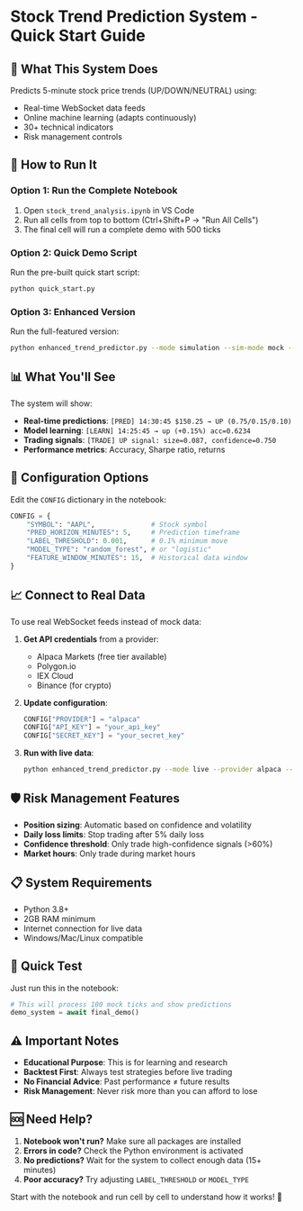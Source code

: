 # Stock Trend Prediction System - Quick Start Guide

## 🎯 What This System Does
Predicts 5-minute stock price trends (UP/DOWN/NEUTRAL) using:
- Real-time WebSocket data feeds
- Online machine learning (adapts continuously)
- 30+ technical indicators
- Risk management controls

## 🚀 How to Run It

### Option 1: Run the Complete Notebook
1. Open `stock_trend_analysis.ipynb` in VS Code
2. Run all cells from top to bottom (Ctrl+Shift+P → "Run All Cells")
3. The final cell will run a complete demo with 500 ticks

### Option 2: Quick Demo Script
Run the pre-built quick start script:
```bash
python quick_start.py
```

### Option 3: Enhanced Version
Run the full-featured version:
```bash
python enhanced_trend_predictor.py --mode simulation --sim-mode mock --max-ticks 500
```

## 📊 What You'll See

The system will show:
- **Real-time predictions**: `[PRED] 14:30:45 $150.25 → UP (0.75/0.15/0.10)`
- **Model learning**: `[LEARN] 14:25:45 → up (+0.15%) acc=0.6234`
- **Trading signals**: `[TRADE] UP signal: size=0.087, confidence=0.750`
- **Performance metrics**: Accuracy, Sharpe ratio, returns

## 🔧 Configuration Options

Edit the `CONFIG` dictionary in the notebook:

```python
CONFIG = {
    "SYMBOL": "AAPL",              # Stock symbol
    "PRED_HORIZON_MINUTES": 5,     # Prediction timeframe
    "LABEL_THRESHOLD": 0.001,      # 0.1% minimum move
    "MODEL_TYPE": "random_forest", # or "logistic"
    "FEATURE_WINDOW_MINUTES": 15,  # Historical data window
}
```

## 📈 Connect to Real Data

To use real WebSocket feeds instead of mock data:

1. **Get API credentials** from a provider:
   - Alpaca Markets (free tier available)
   - Polygon.io
   - IEX Cloud
   - Binance (for crypto)

2. **Update configuration**:
   ```python
   CONFIG["PROVIDER"] = "alpaca"
   CONFIG["API_KEY"] = "your_api_key"
   CONFIG["SECRET_KEY"] = "your_secret_key"
   ```

3. **Run with live data**:
   ```bash
   python enhanced_trend_predictor.py --mode live --provider alpaca --symbol AAPL
   ```

## 🛡️ Risk Management Features

- **Position sizing**: Automatic based on confidence and volatility
- **Daily loss limits**: Stop trading after 5% daily loss
- **Confidence threshold**: Only trade high-confidence signals (>60%)
- **Market hours**: Only trade during market hours

## 📋 System Requirements

- Python 3.8+
- 2GB RAM minimum
- Internet connection for live data
- Windows/Mac/Linux compatible

## 🎉 Quick Test

Just run this in the notebook:
```python
# This will process 100 mock ticks and show predictions
demo_system = await final_demo()
```

## ⚠️ Important Notes

- **Educational Purpose**: This is for learning and research
- **Backtest First**: Always test strategies before live trading
- **No Financial Advice**: Past performance ≠ future results
- **Risk Management**: Never risk more than you can afford to lose

## 🆘 Need Help?

1. **Notebook won't run?** Make sure all packages are installed
2. **Errors in code?** Check the Python environment is activated
3. **No predictions?** Wait for the system to collect enough data (15+ minutes)
4. **Poor accuracy?** Try adjusting `LABEL_THRESHOLD` or `MODEL_TYPE`

Start with the notebook and run cell by cell to understand how it works! 🚀
